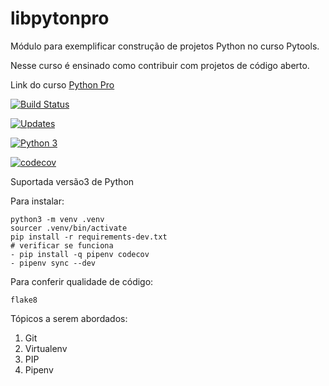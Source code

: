 # libpytonpro
Módulo para exemplificar construção de projetos Python no curso Pytools.

Nesse curso é ensinado como contribuir com projetos de código aberto.

Link do curso [Python Pro](https://plataforma.dev.pro.br/)

[![Build Status](https://travis-ci.com/felsb3/libpytonpro.svg?branch=main)](https://travis-ci.com/felsb3/libpytonpro)

[![Updates](https://pyup.io/repos/github/felsb3/libpytonpro/shield.svg)](https://pyup.io/repos/github/felsb3/libpytonpro/)

[![Python 3](https://pyup.io/repos/github/felsb3/libpytonpro/python-3-shield.svg)](https://pyup.io/repos/github/felsb3/libpytonpro/)

[![codecov](https://codecov.io/gh/felsb3/libpytonpro/branch/main/graph/badge.svg?token=8JYB9RKL2D)](https://codecov.io/gh/felsb3/libpytonpro)

Suportada versão3 de Python

Para instalar:

````console
python3 -m venv .venv
sourcer .venv/bin/activate
pip install -r requirements-dev.txt
# verificar se funciona
- pip install -q pipenv codecov
- pipenv sync --dev
````

Para conferir qualidade de código:

```console
flake8

```

Tópicos a serem abordados:
1. Git
2. Virtualenv
3. PIP
4. Pipenv